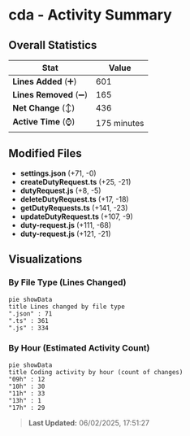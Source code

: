 # cda - Activity Summary 

## Overall Statistics

| Stat                   | Value                                                             |
| ---------------------- | ----------------------------------------------------------------- |
| **Lines Added** (➕)   | 601                                          |
| **Lines Removed** (➖) | 165                                        |
| **Net Change** (↕)    | 436                |
| **Active Time** (⌚)   | 175 minutes |


## Modified Files
- **settings.json** (+71, -0)
- **createDutyRequest.ts** (+25, -21)
- **dutyRequest.js** (+8, -5)
- **deleteDutyRequest.ts** (+17, -18)
- **getDutyRequests.ts** (+141, -23)
- **updateDutyRequest.ts** (+107, -9)
- **duty-request.js** (+111, -68)
- **duty-request.js** (+121, -21)

## Visualizations

### By File Type (Lines Changed)

```mermaid
pie showData
title Lines changed by file type
".json" : 71
".ts" : 361
".js" : 334
```

### By Hour (Estimated Activity Count)

```mermaid
pie showData
title Coding activity by hour (count of changes)
"09h" : 12
"10h" : 30
"11h" : 33
"13h" : 1
"17h" : 29
```


> **Last Updated:** 06/02/2025, 17:51:27